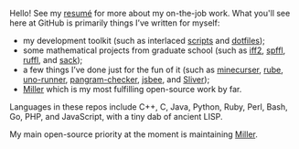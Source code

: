 Hello! See my [resumé](https://www.linkedin.com/in/johnkerl/) for more about my on-the-job work. What you'll see here at GitHub is primarily things I’ve written for myself:

* my development toolkit (such as interlaced [scripts](https://github.com/johnkerl/scripts) and [dotfiles](https://github.com/johnkerl/dotfiles));
* some mathematical projects from graduate school (such as [iff2](https://github.com/johnkerl/iff2), [spffl](https://github.com/johnkerl/spffl), [ruffl](https://github.com/johnkerl/ruffl), and [sack](https://github.com/johnkerl/sack));
* a few things I’ve done just for the fun of it (such as [minecurser](https://github.com/johnkerl/minecurser), [rube](https://github.com/johnkerl/rube), [uno-runner](https://github.com/johnkerl/uno-runner), [pangram-checker](https://github.com/johnkerl/pangram-checker), [jsbee](https://github.com/johnkerl/jsbee), and [Sliver](https://github.com/johnkerl/sliver));
* [Miller](https://github.com/johnkerl/miller) which is my most fulfilling open-source work by far.

Languages in these repos include C++, C, Java, Python, Ruby, Perl, Bash, Go, PHP, and JavaScript, with a tiny dab of ancient LISP.

My main open-source priority at the moment is maintaining [Miller](https://miller.readthedocs.io/en/latest/).
